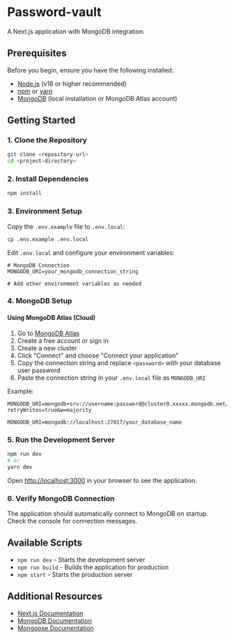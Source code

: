 # Password-vault

A Next.js application with MongoDB integration.

## Prerequisites

Before you begin, ensure you have the following installed:
- [Node.js](https://nodejs.org/) (v18 or higher recommended)
- [npm](https://www.npmjs.com/) or [yarn](https://yarnpkg.com/)
- [MongoDB](https://www.mongodb.com/) (local installation or MongoDB Atlas account)

## Getting Started

### 1. Clone the Repository

```bash
git clone <repository-url>
cd <project-directory>
```

### 2. Install Dependencies

```bash
npm install

```

### 3. Environment Setup

Copy the `.env.example` file to `.env.local`:

```bash
cp .env.example .env.local
```

Edit `.env.local` and configure your environment variables:

```env
# MongoDB Connection
MONGODB_URI=your_mongodb_connection_string

# Add other environment variables as needed
```

### 4. MongoDB Setup

#### Using MongoDB Atlas (Cloud)

1. Go to [MongoDB Atlas](https://www.mongodb.com/cloud/atlas)
2. Create a free account or sign in
3. Create a new cluster
4. Click "Connect" and choose "Connect your application"
5. Copy the connection string and replace `<password>` with your database user password
6. Paste the connection string in your `.env.local` file as `MONGODB_URI`

Example:
```
MONGODB_URI=mongodb+srv://username:password@cluster0.xxxxx.mongodb.net/database_name?retryWrites=true&w=majority
```
```
MONGODB_URI=mongodb://localhost:27017/your_database_name
```

### 5. Run the Development Server

```bash
npm run dev
# or
yarn dev
```

Open [http://localhost:3000](http://localhost:3000) in your browser to see the application.

### 6. Verify MongoDB Connection

The application should automatically connect to MongoDB on startup. Check the console for connection messages.

## Available Scripts

- `npm run dev` - Starts the development server
- `npm run build` - Builds the application for production
- `npm start` - Starts the production server

## Additional Resources

- [Next.js Documentation](https://nextjs.org/docs)
- [MongoDB Documentation](https://docs.mongodb.com/)
- [Mongoose Documentation](https://mongoosejs.com/docs/)
